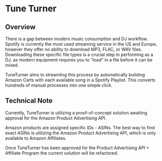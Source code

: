 # Tune Turner

## Overview
There is a gap between modern music consumption and DJ workflow. Spotify is currently the most used streaming service in the US and Europe, however they offer no ability to download MP3, FLAC, or WAV files. Downloading these specific file types is a crucial step in performing as a DJ, as modern equipment requires you to “load” in a file before it can be mixed.

TuneTurner aims to streamling this process by automatically building Amazon Carts with each available song in a Spotify Playlist. This converts hundreds of manual processes into one simple click.

## Technical Note 
Currently, TuneTurner is utilizing a proof-of-concept solution awaiting approval for the Amazon Product Advertising API.

Amazon products are assigned specific IDs - ASINs. The best way to find exact ASINs is utilizing the Amazon Product Advertising API, which is only available to Amazon Affiliates.

Once TuneTurner has been approved for the Product Advertising API + Affiliate Program the current solution will be refactored.